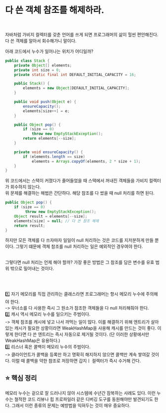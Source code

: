 # 다 쓴 객체 참조를 해제하라.
</br>

자바처럼 가비지 컬렉터를 갖춘 언어를 쓰게 되면 프로그래머의 삶이 헐씬 편안해진다. 다 쓴 객체를 알아서 회수해가니 말이다. 

아래 코드에서 누수가 일어나는 위치가 어디일까?<br>
```java
public class Stack {
    private Object[] elements;
    private int size = 0;
    private static final int DEFAULT_INITIAL_CAPACITY = 16;

    public Stack() {
        elements = new Object[DEFAULT_INITIAL_CAPACITY];
    }

    public void push(Object e) {
        ensureCapacity();
        elements[size++] = e;
    }

    public Object pop() {
        if (size == 0)
            throw new EmptyStackException();
        return elements[--size];
    }

    private void ensureCapacity() {
        if (elements.length == size)
            elements = Arrays.copyOf(elements, 2 * size + 1);
    }
}
```
위 코드에서는 스택이 커졌다가 줄어들었을 때 스택에서 꺼내진 객체들을 가비지 컬렉터가 회수하지 않는다. <br> 
위 문제를 해결하는 해법은 간단하다. 해당 참조를 다 썼을 때 null 처리를 하면 된다. <br> 

```java
public Object pop() {
    if (size == 0)
         throw new EmptyStackException();
    Object result = elements[--size];
    elements[size] = null; // 다 쓴 참조 해제
    return result;
}
```

하지만 모든 객체를 다 쓰자마자 일일이 null 처리하는 것은 코드를 지저분하게 만들 뿐이다. 그렇기 떄문에 객체 참조를 null 처리하는 일은 예외적인 경우여야 한다.  <br> <br>


그렇다면 null 처리는 언제 해야 할까? 가장 좋은 방법은 그 참조를 담은 변수를 유효 범위 밖으로 밀어내는 것이다.

</br></br>

1️⃣ 자기 메모리를 직접 관리하는 클래스라면 프로그래머는 항시 메모리 누수에 주의해야 한다. <br>
-> 우너소를 다 사용한 즉시 그 원소가 참조한 객체들을 다 null 처리해줘야 한다. <br>
2️⃣ 캐시 역시 메모리 누수를 일으키는 주범이다. <br>
-> 객체 참조를 캐시에 넣고 나서 까먹는 일이 많다. 이를 해결하기 위해 엔트리가 살아 있는 캐시가 필요한 상황이라면 WeakHashMap을 사용해 캐시를 만드는 것이 좋다. 이렇게 한다면 다 쓴 엔트리는 즉시 자동으로 제거될 것이다. (단 이러한 상황에서만 WeakHashMap은 유용하다.)<br>
3️⃣ 리스너 혹은 콜백이 메모리 누수의 주범이다. <br>
-> 클라이언트가 콜백을 등록만 하고 명확히 해지하지 않으면 콜백만 계속 쌓여갈 것이다. 이럴 때 콜백을 약한 참조로 저장하면 갑지ㅣ 컬렉터가 즉시 수거해 간다. 

## ⭐️ 핵심 정리
메모리 누수는 겉으로 잘 드러나지 않아 시스템에 수년간 잠복하는 사례도 있다. 이런 누수는 철적한 코드 리뷰나 힙 프로파일러 같은 디버깅 도구를 동원해야만 발견되기도 한다. 그래서 이런 종류의 문제는 예방법을 익혀두는 것이 매우 중요하다.

